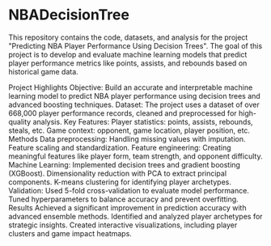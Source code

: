 # NBADecisionTree

This repository contains the code, datasets, and analysis for the project "Predicting NBA Player Performance Using Decision Trees". The goal of this project is to develop and evaluate machine learning models that predict player performance metrics like points, assists, and rebounds based on historical game data.

Project Highlights
Objective: Build an accurate and interpretable machine learning model to predict NBA player performance using decision trees and advanced boosting techniques.
Dataset: The project uses a dataset of over 668,000 player performance records, cleaned and preprocessed for high-quality analysis.
Key Features:
Player statistics: points, assists, rebounds, steals, etc.
Game context: opponent, game location, player position, etc.
Methods
Data preprocessing:
Handling missing values with imputation.
Feature scaling and standardization.
Feature engineering:
Creating meaningful features like player form, team strength, and opponent difficulty.
Machine Learning:
Implemented decision trees and gradient boosting (XGBoost).
Dimensionality reduction with PCA to extract principal components.
K-means clustering for identifying player archetypes.
Validation:
Used 5-fold cross-validation to evaluate model performance.
Tuned hyperparameters to balance accuracy and prevent overfitting.
Results
Achieved a significant improvement in prediction accuracy with advanced ensemble methods.
Identified and analyzed player archetypes for strategic insights.
Created interactive visualizations, including player clusters and game impact heatmaps.
